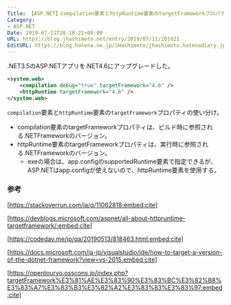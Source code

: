 ```yaml
---
Title: 【ASP.NET】compilation要素とhttpRuntime要素のtargetFrameworkプロパティの使い分け
Category:
- ASP.NET
Date: 2019-07-11T20:18:21+09:00
URL: https://blog.jhashimoto.net/entry/2019/07/11/201821
EditURL: https://blog.hatena.ne.jp/JHashimoto/jhashimoto.hatenadiary.jp/atom/entry/17680117127216802306
---
```


.NET3.5のASP.NETアプリを.NET4.6にアップグレードした。

<!-- more -->

```xml
<system.web> 
    <compilation debug="true" targetFramework="4.6" /> 
    <httpRuntime targetFramework="4.6" /> 
</system.web> 
```

`compilation`要素と`httpRuntime`要素の`targetFramework`プロパティの使い分け。

* compilation要素のtargetFrameworkプロパティは、ビルド時に参照される.NETFrameworkのバージョン。
* httpRuntime要素のtargetFrameworkプロパティは、実行時に参照される.NETFrameworkのバージョン。
    * exeの場合は、app.configのsupportedRuntime要素で指定できるが、ASP.NETはapp.configが使えないので、httpRuntime要素を使用する。

### 参考

[https://stackoverrun.com/ja/q/11062818:embed:cite]

[https://devblogs.microsoft.com/aspnet/all-about-httpruntime-targetframework/:embed:cite]

[https://codeday.me/jp/qa/20190513/818463.html:embed:cite]

[https://docs.microsoft.com/ja-jp/visualstudio/ide/how-to-target-a-version-of-the-dotnet-framework?view=vs-2015:embed:cite]

[https://opentouryo.osscons.jp/index.php?targetFramework%E3%81%AE%E3%83%90%E3%83%BC%E3%82%B8%E3%83%A7%E3%83%B3%E3%82%A2%E3%83%83%E3%83%97:embed:cite]
